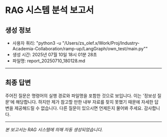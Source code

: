 # RAG 시스템 분석 보고서

## 생성 정보
- 사용자 쿼리: "python3 -u "/Users/zs_olef.x/Work/Proj/Industry-Academia-Collaboration/ramp-up/LangGraph/own_test/main.py""
- 생성 시간: 2025년 07월 10일 18시 01분 28초
- 파일명: report_20250710_180128.md

---

## 최종 답변

주어진 질문은 명령어의 실행 경로와 파일명을 포함한 것으로 보입니다. 이는 '정보성 질문'에 해당합니다. 하지만 제가 참고할 만한 내부 자료를 찾지 못했기 때문에 자세한 답변을 제공해드릴 수 없습니다. 다른 질문이 있으시면 언제든지 물어봐 주세요. 감사합니다.

---
*본 보고서는 RAG 시스템에 의해 자동 생성되었습니다.*
